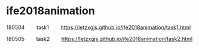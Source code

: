 # ife2018animation

180504
        task1
        https://letzxgjs.github.io/ife2018animation/task1.html

180505
        task2
        https://letzxgjs.github.io/ife2018animation/task2.html
